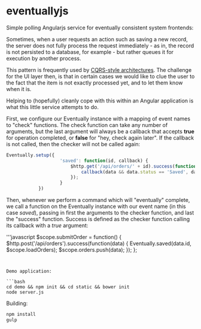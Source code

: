 eventuallyjs
============

Simple polling Angularjs service for eventually consistent system frontends:


Sometimes, when a user requests an action such as saving a new record, the server does not fully process
the request immediately - as in, the record is not persisted to a database, for example - but rather queues it for execution by another process.

This pattern is frequently used by [CQRS-style architectures](http://martinfowler.com/bliki/CQRS.html). The challenge for the UI layer then, is that in certain cases we would like to clue the user to the fact that the item is not exactly processed yet, and to let them know when it is. 

Helping to (hopefully) cleanly cope with this within an Angular application is what this little service attempts to do.

First, we configure our Eventually instance with a mapping of event names to "check" functions. The check function can take any number of arguments, but the last argument will always be a callback that accepts **true** for operation completed, or **false** for "hey, check again later". If the callback is not called, then the checker will not be called again:

```javascript
Eventually.setup({
					'saved': function(id, callback) {
						$http.get('/api/orders/' + id).success(function(data) {
							callback(data && data.status == 'Saved', data);
						});
					}
			})
```

Then, whenever we perform a command which will "eventually" complete, we call a function on the Eventually instance with our event name (in this case *saved*), passing in first the arguments to the checker function, and last the "success" function. Success is defined as the checker function calling its callback with a *true* argument:

'''javascript
$scope.submitOrder = function() {
				$http.post('/api/orders').success(function(data) {
					Eventually.saved(data.id, $scope.loadOrders);
					$scope.orders.push(data);
				});
			};
```


Demo application:

```bash
cd demo && npm init && cd static && bower init
node server.js
```

Building:
```bash
npm install
gulp
```
